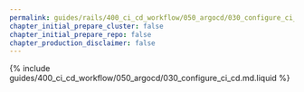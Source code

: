 ```yaml
---
permalink: guides/rails/400_ci_cd_workflow/050_argocd/030_configure_ci_cd.html
chapter_initial_prepare_cluster: false
chapter_initial_prepare_repo: false
chapter_production_disclaimer: false
---
```


{% include guides/400_ci_cd_workflow/050_argocd/030_configure_ci_cd.md.liquid %}